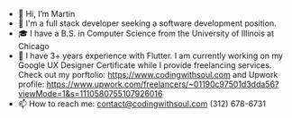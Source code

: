 - 👋 Hi, I’m Martin
- 👀 I'm a full stack developer seeking a software development position.
- 🎓 I have a B.S. in Computer Science from the University of Illinois at Chicago
- 🌱 I have 3+ years experience with Flutter. I am currently working on my Google UX Designer Certificate while I provide freelancing services.
    Check out my porftolio: https://www.codingwithsoul.com and Upwork profile: https://www.upwork.com/freelancers/~01190c97501d3dda56?viewMode=1&s=1110580755107926016
- 📫 How to reach me: 
    contact@codingwithsoul.com
    (312) 678-6731

